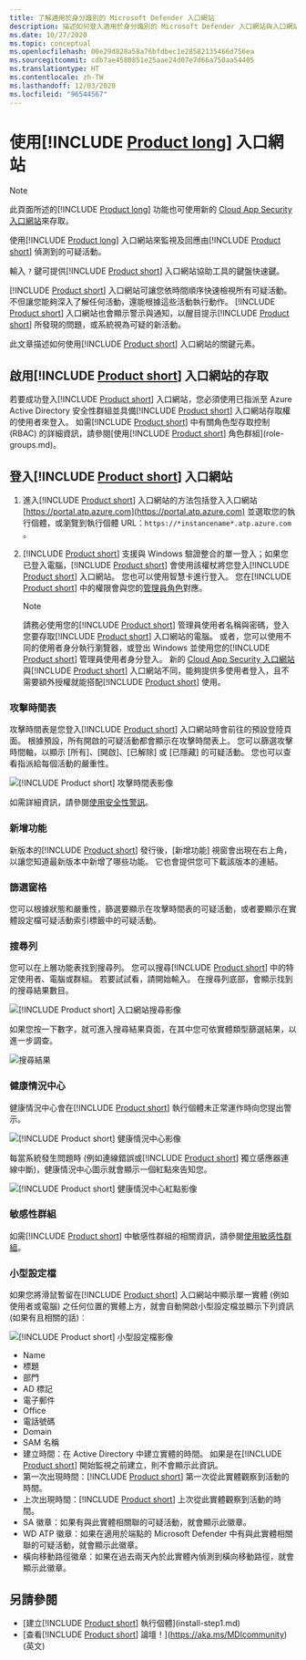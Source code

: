```yaml
---
title: 了解適用於身分識別的 Microsoft Defender 入口網站
description: 描述如何登入適用於身分識別的 Microsoft Defender 入口網站與入口網站的元件
ms.date: 10/27/2020
ms.topic: conceptual
ms.openlocfilehash: 00e29d828a58a76bfdbec1e28582135466d756ea
ms.sourcegitcommit: cdb7ae4580851e25aae24d07e7d66a750aa54405
ms.translationtype: HT
ms.contentlocale: zh-TW
ms.lasthandoff: 12/03/2020
ms.locfileid: "96544567"
---
```

# <a name="working-with-the-product-long-portal"></a>使用[!INCLUDE [Product long](includes/product-long.md)] 入口網站

> [!NOTE]
> 此頁面所述的[!INCLUDE [Product long](includes/product-long.md)] 功能也可使用新的 [Cloud App Security 入口網站](https://portal.cloudappsecurity.com)來存取。

使用[!INCLUDE [Product long](includes/product-long.md)] 入口網站來監視及回應由[!INCLUDE [Product short](includes/product-short.md)] 偵測到的可疑活動。

輸入 `?` 鍵可提供[!INCLUDE [Product short](includes/product-short.md)] 入口網站協助工具的鍵盤快速鍵。

[!INCLUDE [Product short](includes/product-short.md)] 入口網站可讓您依時間順序快速檢視所有可疑活動。 不但讓您能夠深入了解任何活動，還能根據這些活動執行動作。 [!INCLUDE [Product short](includes/product-short.md)] 入口網站也會顯示警示與通知，以醒目提示[!INCLUDE [Product short](includes/product-short.md)] 所發現的問題，或系統視為可疑的新活動。

此文章描述如何使用[!INCLUDE [Product short](includes/product-short.md)] 入口網站的關鍵元素。

## <a name="enabling-access-to-the-product-short-portal"></a>啟用[!INCLUDE [Product short](includes/product-short.md)] 入口網站的存取

若要成功登入[!INCLUDE [Product short](includes/product-short.md)] 入口網站，您必須使用已指派至 Azure Active Directory 安全性群組並具備[!INCLUDE [Product short](includes/product-short.md)] 入口網站存取權的使用者來登入。
如需[!INCLUDE [Product short](includes/product-short.md)] 中有關角色型存取控制 (RBAC) 的詳細資訊，請參閱[使用[!INCLUDE [Product short](includes/product-short.md)] 角色群組](role-groups.md)。

## <a name="logging-into-the-product-short-portal"></a>登入[!INCLUDE [Product short](includes/product-short.md)] 入口網站

1. 進入[!INCLUDE [Product short](includes/product-short.md)] 入口網站的方法包括登入入口網站 [https://portal.atp.azure.com](https://portal.atp.azure.com) 並選取您的執行個體，或瀏覽到執行個體 URL：`https://*instancename*.atp.azure.com` 。

1. [!INCLUDE [Product short](includes/product-short.md)] 支援與 Windows 驗證整合的單一登入；如果您已登入電腦，[!INCLUDE [Product short](includes/product-short.md)] 會使用該權杖將您登入[!INCLUDE [Product short](includes/product-short.md)] 入口網站。 您也可以使用智慧卡進行登入。 您在[!INCLUDE [Product short](includes/product-short.md)] 中的權限會與您的[管理員角色](role-groups.md)對應。

   > [!NOTE]
   > 請務必使用您的[!INCLUDE [Product short](includes/product-short.md)] 管理員使用者名稱與密碼，登入您要存取[!INCLUDE [Product short](includes/product-short.md)] 入口網站的電腦。 或者，您可以使用不同的使用者身分執行瀏覽器，或登出 Windows 並使用您的[!INCLUDE [Product short](includes/product-short.md)] 管理員使用者身分登入。 新的 [Cloud App Security 入口網站](https://portal.cloudappsecurity.com)與[!INCLUDE [Product short](includes/product-short.md)] 入口網站不同，能夠提供多使用者登入，且不需要額外授權就能搭配[!INCLUDE [Product short](includes/product-short.md)] 使用。

### <a name="attack-time-line"></a>攻擊時間表

攻擊時間表是您登入[!INCLUDE [Product short](includes/product-short.md)] 入口網站時會前往的預設登陸頁面。 根據預設，所有開啟的可疑活動都會顯示在攻擊時間表上。 您可以篩選攻擊時間軸，以顯示 [所有]、[開啟]、[已解除] 或 [已隱藏] 的可疑活動。 您也可以查看指派給每個活動的嚴重性。

![[!INCLUDE [Product short](includes/product-short.md)] 攻擊時間表影像](media/sa-timeline.png)

如需詳細資訊，請參閱[使用安全性警訊](working-with-suspicious-activities.md)。

### <a name="whats-new"></a>新增功能

新版本的[!INCLUDE [Product short](includes/product-short.md)] 發行後，[新增功能] 視窗會出現在右上角，以讓您知道最新版本中新增了哪些功能。 它也會提供您可下載該版本的連結。

### <a name="filtering-panel"></a>篩選窗格

您可以根據狀態和嚴重性，篩選要顯示在攻擊時間表的可疑活動，或者要顯示在實體設定檔可疑活動索引標籤中的可疑活動。

<a name="search-bar"></a>

### <a name="search-bar"></a>搜尋列

您可以在上層功能表找到搜尋列。 您可以搜尋[!INCLUDE [Product short](includes/product-short.md)] 中的特定使用者、電腦或群組。 若要試試看，請開始輸入。 在搜尋列底部，會顯示找到的搜尋結果數目。

![[!INCLUDE [Product short](includes/product-short.md)] 入口網站搜尋影像](media/workspace-portal-search.png)

如果您按一下數字，就可進入搜尋結果頁面，在其中您可依實體類型篩選結果，以進一步調查。

![搜尋結果](media/search-results.png)

### <a name="health-center"></a>健康情況中心

健康情況中心會在[!INCLUDE [Product short](includes/product-short.md)] 執行個體未正常運作時向您提出警示。

![[!INCLUDE [Product short](includes/product-short.md)] 健康情況中心影像](media/health-issue.png)

每當系統發生問題時 (例如連線錯誤或[!INCLUDE [Product short](includes/product-short.md)] 獨立感應器連線中斷)，健康情況中心圖示就會顯示一個紅點來告知您。

![[!INCLUDE [Product short](includes/product-short.md)] 健康情況中心紅點影像](media/health-bar.png)

### <a name="sensitive-groups"></a>敏感性群組

如需[!INCLUDE [Product short](includes/product-short.md)] 中敏感性群組的相關資訊，請參閱[使用敏感性群組](sensitive-accounts.md)。

### <a name="mini-profile"></a>小型設定檔

如果您將滑鼠暫留在[!INCLUDE [Product short](includes/product-short.md)] 入口網站中顯示單一實體 (例如使用者或電腦) 之任何位置的實體上方，就會自動開啟小型設定檔並顯示下列資訊 (如果有且相關的話)︰

![[!INCLUDE [Product short](includes/product-short.md)] 小型設定檔影像](media/mini-profile.png)

- Name
- 標題
- 部門
- AD 標記
- 電子郵件
- Office
- 電話號碼
- Domain
- SAM 名稱
- 建立時間：在 Active Directory 中建立實體的時間。 如果是在[!INCLUDE [Product short](includes/product-short.md)] 開始監視之前建立，則不會顯示此資訊。
- 第一次出現時間：[!INCLUDE [Product short](includes/product-short.md)] 第一次從此實體觀察到活動的時間。
- 上次出現時間：[!INCLUDE [Product short](includes/product-short.md)] 上次從此實體觀察到活動的時間。
- SA 徽章：如果有與此實體相關聯的可疑活動，就會顯示此徽章。
- WD ATP 徽章：如果在適用於端點的 Microsoft Defender 中有與此實體相關聯的可疑活動，就會顯示此徽章。
- 橫向移動路徑徽章：如果在過去兩天內於此實體內偵測到橫向移動路徑，就會顯示此徽章。

## <a name="see-also"></a>另請參閱

- [建立[!INCLUDE [Product short](includes/product-short.md)] 執行個體](install-step1.md)
- [查看[!INCLUDE [Product short](includes/product-short.md)] 論壇！](https://aka.ms/MDIcommunity)\(英文\)
